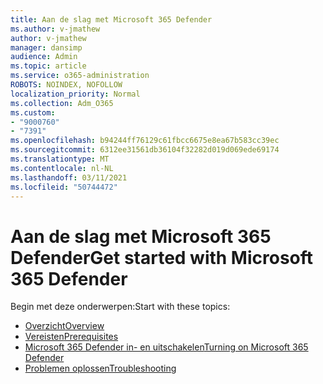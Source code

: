 ```yaml
---
title: Aan de slag met Microsoft 365 Defender
ms.author: v-jmathew
author: v-jmathew
manager: dansimp
audience: Admin
ms.topic: article
ms.service: o365-administration
ROBOTS: NOINDEX, NOFOLLOW
localization_priority: Normal
ms.collection: Adm_O365
ms.custom:
- "9000760"
- "7391"
ms.openlocfilehash: b94244ff76129c61fbcc6675e8ea67b583cc39ec
ms.sourcegitcommit: 6312ee31561db36104f32282d019d069ede69174
ms.translationtype: MT
ms.contentlocale: nl-NL
ms.lasthandoff: 03/11/2021
ms.locfileid: "50744472"
---
```

# <a name="get-started-with-microsoft-365-defender"></a><span data-ttu-id="04437-102">Aan de slag met Microsoft 365 Defender</span><span class="sxs-lookup"><span data-stu-id="04437-102">Get started with Microsoft 365 Defender</span></span>

<span data-ttu-id="04437-103">Begin met deze onderwerpen:</span><span class="sxs-lookup"><span data-stu-id="04437-103">Start with these topics:</span></span>

- [<span data-ttu-id="04437-104">Overzicht</span><span class="sxs-lookup"><span data-stu-id="04437-104">Overview</span></span>](https://docs.microsoft.com/microsoft-365/security/mtp/microsoft-threat-protection)
- [<span data-ttu-id="04437-105">Vereisten</span><span class="sxs-lookup"><span data-stu-id="04437-105">Prerequisites</span></span>](https://docs.microsoft.com/microsoft-365/security/mtp/prerequisites)
- [<span data-ttu-id="04437-106">Microsoft 365 Defender in- en uitschakelen</span><span class="sxs-lookup"><span data-stu-id="04437-106">Turning on Microsoft 365 Defender</span></span>](https://docs.microsoft.com/microsoft-365/security/mtp/mtp-enable)
- [<span data-ttu-id="04437-107">Problemen oplossen</span><span class="sxs-lookup"><span data-stu-id="04437-107">Troubleshooting</span></span>](https://docs.microsoft.com/microsoft-365/security/mtp/troubleshoot)
